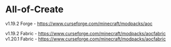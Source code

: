 # All-of-Create

v1.19.2 Forge - https://www.curseforge.com/minecraft/modpacks/aoc

v1.19.2 Fabric - https://www.curseforge.com/minecraft/modpacks/aocfabric
v1.20.1 Fabric - https://www.curseforge.com/minecraft/modpacks/aocfabric
